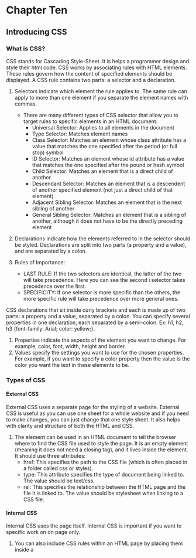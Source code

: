 # Chapter Ten

## Introducing CSS

### What is CSS?

CSS stands for Cascading Style-Sheet. It is helps a programmer design and style their html code. CSS works by associating rules with HTML elements. These rules govern how the content of specified elements should be displayed. A CSS rule contains two parts: a selector and a declaration.
1. Selectors indicate which element the rule applies to. The same rule can apply to more than one element if you separate the element names with commas.
    * There are many different types of CSS selector that allow you to target rules to specific elements in an HTML document.
        * Universal Selector: Applies to all elements in the document
        * Type Selector: Matches element names
        * Class Selector: Matches an element whose class attribute has a value that matches the one specified after the period (or full stop) symbol
        * ID Selector: Matches an element whose id attribute has a value that matches the one specified after the pound or hash symbol
        * Child Selector: Matches an element that is a direct child of another
        * Descendant Selector: Matches an element that is a descendent of another specified element (not just a direct child of that element)
        * Adjacent Sibling Selector: Matches an element that is the next sibling of another
        * General Sibling Selector: Matches an element that is a sibling of another, although it does not have to be the directly preceding element


2. Declarations indicate how the elements referred to in the selector should be styled. Declarations are split into two parts (a property and a value), and are separated by a colon.

3. Rules of Importance: 
    * LAST RULE: If the two selectors are identical, the latter of the two will take precedence. Here you can see the second i selector takes precedence over the first.
    * SPECIFICITY: If one selector is more specific than the others, the more specific rule will take precedence over more general ones.

CSS declarations that sit inside curly brackets and each is made up of two parts: a property and a value, separated by a colon. You can specify several properties in one declaration, each separated by a semi-colon. Ex: h1, h2, h3 {font-family: Arial; color: yellow;}.

1. Properties indicate the aspects of the element you want to change. For example, color, font, width, height and border.
2. Values specify the settings you want to use for the chosen properties. For example, if you want to specify a color property then the value is the color you want the text in these elements to be.

### Types of CSS

#### External CSS

External CSS uses a separate page for the styling of a website. External CSS is useful as you can use one sheet for a whole website and if you need to make changes, you can just change that one style sheet. It also helps with clarity and structure of both the HTML and CSS. 

1. The <link> element can be used in an HTML document to tell the browser where to find the CSS file used to style the page. It is an empty element (meaning it does not need a closing tag), and it lives inside the <head> element. It should use three attributes:
    * href: This specifies the path to the CSS file (which is often placed in a folder called css or styles).
    * type: This attribute specifies the type of document being linked to. The value should be text/css.
    * rel:  This specifies the relationship between the HTML page and the file it is linked to. The value should be stylesheet when linking to a CSS file.

#### Internal CSS

Internal CSS uses the page itself. Internal CSS is important if you want to specific work on on page only.

1. You can also include CSS rules within an HTML page by placing them inside a <style> element, which usually sits inside the <head> element of the page. The <style> element should use the type attribute to indicate that the styles are specified in CSS. The value should be text/css. When building a site with more than one page, you should use an external CSS style sheet. This: 
    * Allows all pages to use the same style rules (rather than repeating them in each page).
    * Keeps the content separate from how the page looks.
    * Means you can change the styles used across all pages by altering just one file (rather than each individual page).

Veteran and Current Student at University of Memphis. Hoping to make positive changes in the world through my daily work. I can be found at Azhar Baig
